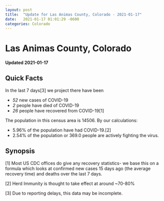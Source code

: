 ```yaml
---
layout: post
title:  "Update for Las Animas County, Colorado - 2021-01-17"
date:   2021-01-17 01:01:29 -0600
categories: Colorado
---
```


# Las Animas County, Colorado
#### Updated 2021-01-17

## Quick Facts

In the last 7 days[3] we project there have been
- *52* new cases of COVID-19
- *2* people have died of COVID-19
- *26* people have recovered from COVID-19[1]

The population in this census area is 14506. By our calculations:
- 5.96% of the population have had COVID-19.[2]
- 2.54% of the population or 369.0 people are actively fighting the virus.

## Synopsis




[1] Most US CDC offices do give any recovery statistics- we base this on a formula which looks at confirmed new cases
15 days ago (the average recovery time) and deaths over the last 7 days.

[2] Herd Immunity is thought to take effect at around ~70-80%

[3] Due to reporting delays, this data may be incomplete.
 
    